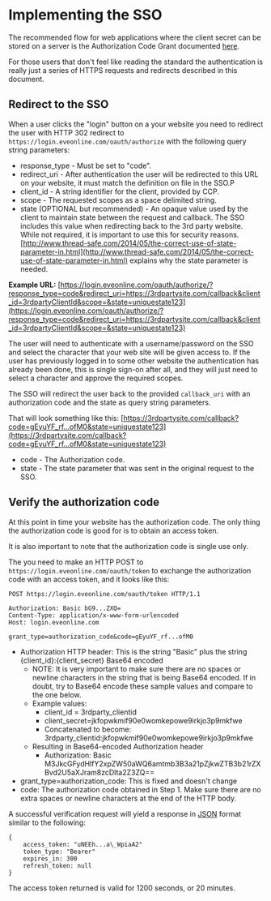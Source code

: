 # Implementing the SSO
The recommended flow for web applications where the client secret can be stored on a server is the Authorization Code Grant documented [here](http://tools.ietf.org/html/rfc6749#section-4.1).

For those users that don't feel like reading the standard the authentication is really just a series of HTTPS requests and redirects described in this document.

## Redirect to the SSO
When a user clicks the "login" button on a your website you need to redirect the user with HTTP 302 redirect to `https://login.eveonline.com/oauth/authorize` with the following query string parameters:

- response_type - Must be set to "code".
- redirect_uri - After authentication the user will be redirected to this URL on your website, it must match the definition on file in the SSO.P
- client_id - A string identifier for the client, provided by CCP.
- scope - The requested scopes as a space delimited string.
- state (OPTIONAL but recommended) - An opaque value used by the client to maintain state between the request and callback. The SSO includes this value when redirecting back to the 3rd party website. While not required, it is important to use this for security reasons. [http://www.thread-safe.com/2014/05/the-correct-use-of-state-parameter-in.html](http://www.thread-safe.com/2014/05/the-correct-use-of-state-parameter-in.html) explains why the state parameter is needed.

**Example URL:** [https://login.eveonline.com/oauth/authorize/?response_type=code&redirect_uri=https://3rdpartysite.com/callback&client_id=3rdpartyClientId&scope=&state=uniquestate123](https://login.eveonline.com/oauth/authorize/?response_type=code&redirect_uri=https://3rdpartysite.com/callback&client_id=3rdpartyClientId&scope=&state=uniquestate123)

The user will need to authenticate with a username/password on the SSO and select the character that your web site will be given access to. If the user has previously logged in to some other website the authentication has already been done, this is single sign-on after all, and they will just need to select a character and approve the required scopes.

The SSO will redirect the user back to the provided `callback_uri` with an authorization code and the state as query string parameters.

That will look something like this: [https://3rdpartysite.com/callback?code=gEyuYF_rf...ofM0&state=uniquestate123](https://3rdpartysite.com/callback?code=gEyuYF_rf...ofM0&state=uniquestate123)

- code - The Authorization code.
- state - The state parameter that was sent in the original request to the SSO.

## Verify the authorization code
At this point in time your website has the authorization code. The only thing the authorization code is good for is to obtain an access token.

It is also important to note that the authorization code is single use only.

The you need to make an HTTP POST to `https://login.eveonline.com/oauth/token` to exchange the authorization code with an access token, and it looks like this:

    POST https://login.eveonline.com/oauth/token HTTP/1.1
    
    Authorization: Basic bG9...ZXQ=
    Content-Type: application/x-www-form-urlencoded
    Host: login.eveonline.com
    
    grant_type=authorization_code&code=gEyuYF_rf...ofM0

- Authorization HTTP header: This is the string "Basic" plus the string {client_id}:{client_secret} Base64 encoded
    - NOTE: It is very important to make sure there are no spaces or newline characters in the string that is being Base64 encoded. If in doubt, try to Base64 encode these sample values and compare to the one below.
    - Example values:
        - client_id = 3rdparty_clientid
        - client_secret=jkfopwkmif90e0womkepowe9irkjo3p9mkfwe
        - Concatenated to become: 3rdparty_clientid:jkfopwkmif90e0womkepowe9irkjo3p9mkfwe
    - Resulting in Base64-encoded Authorization header
        - Authorization: Basic M3JkcGFydHlfY2xpZW50aWQ6amtmb3B3a21pZjkwZTB3b21rZXBvd2U5aXJram8zcDlta2Z3ZQ==
- grant_type=authorization_code: This is fixed and doesn't change
- code: The authorization code obtained in Step 1. Make sure there are no extra spaces or newline characters at the end of the HTTP body.

A successful verification request will yield a response in [JSON](http://www.json.org/) format similar to the following:

    {
        access_token: "uNEEh...a\_WpiaA2"
        token_type: "Bearer"
        expires_in: 300
        refresh_token: null
    }

The access token returned is valid for 1200 seconds, or 20 minutes.
